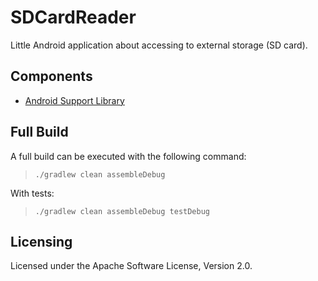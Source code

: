 # SDCardReader
Little Android application about accessing to external storage (SD card).

## Components
* [Android Support Library](http://developer.android.com/tools/support-library/index.html)

## Full Build
A full build can be executed with the following command:

>     ./gradlew clean assembleDebug

With tests:
>     ./gradlew clean assembleDebug testDebug

## Licensing
Licensed under the Apache Software License, Version 2.0.
